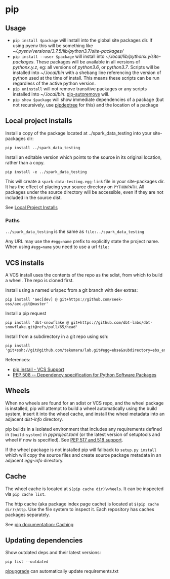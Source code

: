 # pip

## Usage

- `pip install $package` will install into the global site packages dir. If using pyenv this will be something like _~/.pyenv/versions/3.7.5/lib/python3.7/site-packages/_
- `pip install --user $package` will install into _~/.local/lib/python$x.$y/site-packages_. These packages will be available in all versions of _python$x.$y.z_, eg: all versions of _python3.6_, or _python3.7_. Scripts will be installed into _~/.local/bin_ with a shebang line referencing the version of python used at the time of install. This means these scripts can be run regardless of the active python version.
- `pip uninstall` will not remove transitive packages or any scripts installed into _~/.local/bin_. [pip-autoremove](https://github.com/invl/pip-autoremove) will.
- `pip show $package` will show immediate dependencies of a package (but not recursively, use [pipdeptree](https://github.com/naiquevin/pipdeptree) for this) and the location of a package

## Local project installs

Install a copy of the package located at ../spark_data_testing into your site-packages dir:

```
pip install ../spark_data_testing
```

Install an editable version which points to the source in its original location, rather than a copy.

```
pip install -e ../spark_data_testing
```

This will create a `spark-data-testing.egg-link` file in your site-packages dir. It has the effect of placing your source directory on `PYTHONPATH`. All packages under the source directory will be accessible, even if they are not included in the source dist.

See [Local Project Installs](https://pip.pypa.io/en/stable/reference/pip_install/#local-project-installs)

### Paths

`../spark_data_testing` is the same as `file:../spark_data_testing`

Any URL may use the `#egg=name` prefix to explicitly state the project name. When using `#egg=name` you need to use a url `file:`

## VCS installs

A VCS install uses the contents of the repo as the sdist, from which to build a wheel. The repo is cloned first.

Install using a named urlspec from a git branch with dev extras:

```
pip install 'aec[dev] @ git+https://github.com/seek-oss/aec.git@master'
```

Install a pip request

```
pip install 'dbt-snowflake @ git+https://github.com/dbt-labs/dbt-snowflake.git@refs/pull/65/head'
```

Install from a subdirectory in a git repo using ssh:

```
pip install 'git+ssh://git@github.com/tekumara/lab.git#egg=ebse&subdirectory=ebs_encrypter'
```

References:

- [pip install - VCS Support](https://pip.pypa.io/en/stable/cli/pip_install/#vcs-support)
- [PEP 508 -- Dependency specification for Python Software Packages](https://www.python.org/dev/peps/pep-0508/)

## Wheels

When no wheels are found for an sdist or VCS repo, and the wheel package is installed, pip will attempt to build a wheel automatically using the build system, insert it into the wheel cache, and install the wheel metadata into an adjacent _dist-info_ directory.

pip builds in a isolated environment that includes any requirements defined in `[build-system]` in _pyproject.toml_ (or the latest version of setuptools and wheel if now is specified). See [PEP 517 and 518 support](https://pip.pypa.io/en/stable/cli/pip/#pep-517-and-518-support).

If the wheel package is not installed pip will fallback to `setup.py install` which will copy the source files and create source package metadata in an adjacent _egg-info_ directory.

## Cache

The wheel cache is located at `$(pip cache dir)\wheels`. It can be inspected via `pip cache list`.

The http cache (aka package index page cache) is located at `$(pip cache dir)\http`. Use the file system to inspect it. Each repository has caches packages separately.

See [pip documentation: Caching](https://pip.pypa.io/en/stable/cli/pip_install/#caching)

## Updating dependencies

Show outdated deps and their latest versions:

```
pip list --outdated
```

[pipupgrade](https://github.com/achillesrasquinha/pipupgrade) can automatically update requirements.txt
